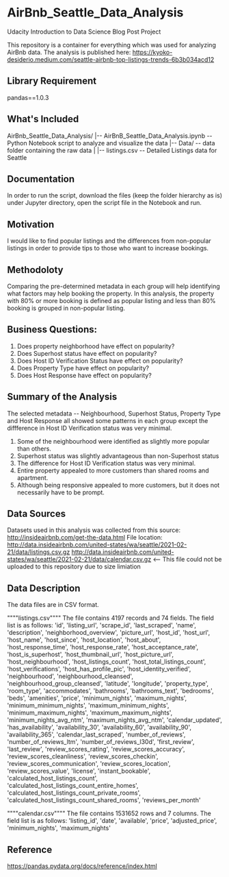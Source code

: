 # AirBnb_Seattle_Data_Analysis
Udacity Introduction to Data Science Blog Post Project

This repository is a container for everything which was used for analyzing AirBnb data.
The analysis is published here:  https://kyoko-desiderio.medium.com/seattle-airbnb-top-listings-trends-6b3b034acd12

## Library Requirement
pandas==1.0.3


## What's Included
AirBnb_Seattle_Data_Analysis/
|-- AirBnB_Seattle_Data_Analysis.ipynb  -- Python Notebook script to analyze and visualize the data
|-- Data/  -- data folder containing the raw data
|   |-- listings.csv   -- Detailed Listings data for Seattle

## Documentation
In order to run the script, download the files (keep the folder hierarchy as is) under Jupyter directory, open the script file in the Notebook and run.

## Motivation
  I would like to find popular listings and the differences from non-popular listings in order to provide tips to those who want to increase bookings.  
  
## Methodoloty
  Comparing the pre-determined metadata in each group will help identifying what factors may help booking the property.  In this analysis, the property with 80% or more booking is defined as popular listing and less than 80% booking is grouped in non-popular listing.
  
## Business Questions:
  1.  Does property neighborhood have effect on popularity?
  2.  Does Superhost status have effect on popularity?
  3.  Does Host ID Verification Status have effect on popularity?
  4.  Does Property Type have effect on popularity?
  5.  Does Host Response have effect on popularity?

## Summary of the Analysis
  The selected metadata -- Neighbourhood, Superhost Status, Property Type and Host Response all showed some patterns in each group except the diffference in Host ID Verification status was very minimal.
  1.  Some of the neighbourhood were identified as slightly more popular than others.
  2.  Superhost status was slightly advantageous than non-Superhost status
  3.  The difference for Host ID Verification status was very minimal.
  4.  Entire property appealed to more customers than shared rooms and apartment.  
  5.  Although being responsive appealed to more customers, but it does not necessarily have to be prompt.

  
## Data Sources
  Datasets used in this analysis was collected from this source:  http://insideairbnb.com/get-the-data.html
  File location:  
      http://data.insideairbnb.com/united-states/wa/seattle/2021-02-21/data/listings.csv.gz
      http://data.insideairbnb.com/united-states/wa/seattle/2021-02-21/data/calendar.csv.gz   <-- This file could not be uploaded to this repository due to size limiation

## Data Description
  The data files are in CSV format.

""""listings.csv""""
  The file contains 4197 records and 74 fields.  The field list is as follows:
'id',  'listing_url',  'scrape_id',  'last_scraped',  'name',  'description',  'neighborhood_overview',  'picture_url',  'host_id',  'host_url',  'host_name',  'host_since',  'host_location',  'host_about',  'host_response_time',  'host_response_rate',  'host_acceptance_rate',  'host_is_superhost',  'host_thumbnail_url',  'host_picture_url',  'host_neighbourhood',  'host_listings_count',  'host_total_listings_count',  'host_verifications',  'host_has_profile_pic',  'host_identity_verified',  'neighbourhood',  'neighbourhood_cleansed',  'neighbourhood_group_cleansed',  'latitude',  'longitude',  'property_type',  'room_type',  'accommodates',  'bathrooms',  'bathrooms_text',  'bedrooms',  'beds',  'amenities',  'price',  'minimum_nights',  'maximum_nights',  'minimum_minimum_nights',  'maximum_minimum_nights',  'minimum_maximum_nights',  'maximum_maximum_nights',  'minimum_nights_avg_ntm',  'maximum_nights_avg_ntm',  'calendar_updated',  'has_availability',  'availability_30',  'availability_60',  'availability_90',  'availability_365',  'calendar_last_scraped',  'number_of_reviews',  'number_of_reviews_ltm',  'number_of_reviews_l30d',  'first_review',  'last_review',  'review_scores_rating',  'review_scores_accuracy',  'review_scores_cleanliness',  'review_scores_checkin',  'review_scores_communication',  'review_scores_location',  'review_scores_value',  'license',  'instant_bookable',  'calculated_host_listings_count',  'calculated_host_listings_count_entire_homes',  'calculated_host_listings_count_private_rooms',  'calculated_host_listings_count_shared_rooms',  'reviews_per_month'

        
 """"calendar.csv""""
  The file contains 1531652 rows and 7 columns.  The field list is as follows:
'listing_id', 'date', 'available', 'price', 'adjusted_price', 'minimum_nights', 'maximum_nights'  
  
## Reference
https://pandas.pydata.org/docs/reference/index.html
